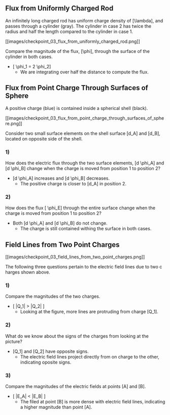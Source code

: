 ## Flux from Uniformly Charged Rod

An infinitely long charged rod has uniform charge density of \[\lambda\], 
and passes through a cylinder (gray). The cylinder in case 2 has twice 
the radius and half the length compared to the cylinder in case 1.

[[images/checkpoint_03_flux_from_uniformly_charged_rod.png]]

Compare the magnitude of the flux, \[\phi\], through the surface of the cylinder in both cases.

* \[ \phi_1 = 2 \phi_2\]
  * We are integrating over half the distance to compute the flux.

## Flux from Point Charge Through Surfaces of Sphere

A positive charge (blue) is contained inside a spherical shell (black).

[[images/checkpoint_03_flux_from_point_charge_through_surfaces_of_sphere.png]]

Consider two small surface elements on the shell surface \[d_A\] and \[d_B\], 
located on opposite side of the shell.

### 1)
How does the electric flux through the two surface elements, \[d \phi_A\] and 
\[d \phi_B\] change when the charge is moved from position 1 to position 2?

* \[d \phi_A\] increases and \[d \phi_B\] decreases.
  * The positive charge is closer to \[d_A\] in position 2.

### 2)
How does the flux \[ \phi_E\] through the entire surface change when the charge 
is moved from position 1 to position 2?

* Both \[d \phi_A\] and \[d \phi_B\] do not change.
  * The charge is still contained withing the surface in both cases.

## Field Lines from Two Point Charges

[[images/checkpoint_03_field_lines_from_two_point_charges.png]]

The following three questions pertain to the electric field lines due to two c
harges shown above.

### 1)

Compare the magnitudes of the two charges.

* \[ |Q_1| > |Q_2| \]
  * Looking at the figure, more lines are protruding from charge \[Q_1\].

### 2)

What do we know about the signs of the charges from looking at the picture?

* \[Q_1\] and \[Q_2\] have opposite signs.
  * The electric field lines project directly from on charge to the other,
    indicating oposite signs.


### 3)

Compare the magnitudes of the electric fields at points \[A\] and \[B\].

* \[ |E_A| < |E_B| \]
  * The filed at point \[B\] is more dense with electric field lines, indicating
    a higher magnitude than point \[A\].
